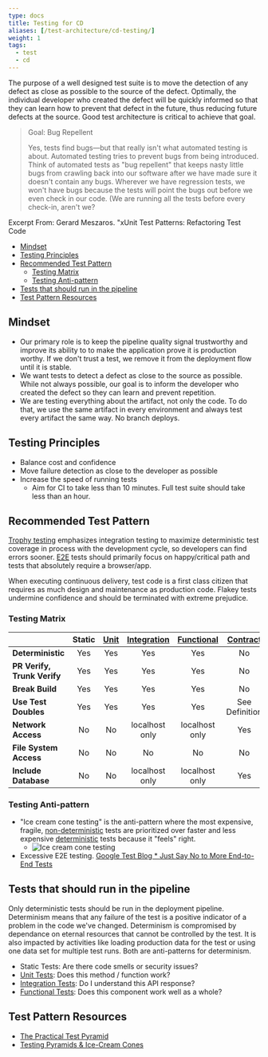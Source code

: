 ```yaml
---
type: docs
title: Testing for CD
aliases: [/test-architecture/cd-testing/]
weight: 1
tags:
  - test
  - cd
---
```


The purpose of a well designed test suite is to move the detection of any defect as close as possible to the source of the defect.
Optimally, the individual developer who created the defect will be quickly informed so that they can learn how to prevent that
defect in the future, thus reducing future defects at the source. Good test architecture is critical to achieve that goal.

> Goal: Bug Repellent
>
> Yes, tests find bugs—but that really isn't what automated testing is about. Automated testing tries to prevent bugs from being
> introduced. Think of automated tests as "bug repellent" that keeps nasty little bugs from crawling back into our software after
> we have made sure it doesn't contain any bugs. Wherever we have regression tests, we won't have bugs because the tests will point
> the bugs out before we even check in our code. (We are running all the tests before every check-in, aren't we?

Excerpt From: Gerard Meszaros. "xUnit Test Patterns: Refactoring Test Code

- [Mindset](#mindset)
- [Testing Principles](#testing-principles)
- [Recommended Test Pattern](#recommended-test-pattern)
  - [Testing Matrix](#testing-matrix)
  - [Testing Anti-pattern](#testing-anti-pattern)
- [Tests that should run in the pipeline](#tests-that-should-run-in-the-pipeline)
- [Test Pattern Resources](#test-pattern-resources)

## Mindset

- Our primary role is to keep the pipeline quality signal trustworthy and improve its ability to to make the application prove it is
  production worthy. If we don't trust a test, we remove it from the deployment flow until it is stable.
- We want tests to detect a defect as close to the source as possible. While not always possible, our goal is to inform the developer who created the defect so they can learn and prevent repetition.
- We are testing everything about the artifact, not only the code. To do that, we use the same artifact in every environment and
  always test every artifact the same way. No branch deploys.

## Testing Principles

- Balance cost and confidence
- Move failure detection as close to the developer as possible
- Increase the speed of running tests
  - Aim for CI to take less than 10 minutes. Full test suite should take less than an hour.

## Recommended Test Pattern

[Trophy testing][trophy-def] emphasizes integration testing to maximize deterministic test coverage in process with the development cycle, so developers can find errors sooner. [E2E][e2e-def] tests should primarily focus on happy/critical path and tests that absolutely require a browser/app.

When executing continuous delivery, test code is a first class citizen that requires as much design and maintenance as
production code. Flakey tests undermine confidence and should be terminated with extreme prejudice.

### Testing Matrix

|                             | Static | [Unit][unit-def] | [Integration][integration-def] | [Functional][functional-def] | [Contract][contract-def] | [E2E][e2e-def] |
| --------------------------- | :----: | :--------------: | :----------------------------: | :--------------------------: | :----------------------: | :------------: |
| **Deterministic**           |  Yes   |       Yes        |              Yes               |             Yes              |            No            |       No       |
| **PR Verify, Trunk Verify** |  Yes   |       Yes        |              Yes               |             Yes              |            No            |       No       |
| **Break Build**             |  Yes   |       Yes        |              Yes               |             Yes              |            No            |       No       |
| **Use Test Doubles**        |  Yes   |       Yes        |              Yes               |             Yes              |      See Definition      |       No       |
| **Network Access**          |   No   |        No        |         localhost only         |        localhost only        |           Yes            |      Yes       |
| **File System Access**      |   No   |        No        |               No               |              No              |            No            |      Yes       |
| **Include Database**        |   No   |        No        |         localhost only         |        localhost only        |           Yes            |      Yes       |

### Testing Anti-pattern

- "Ice cream cone testing" is the anti-pattern where the most expensive, fragile, [non-deterministic](./glossary/index#non-deterministic-test) tests are prioritized over faster and less expensive [deterministic](./glossary/index#deterministic-test) tests because it "feels" right.
  - ![Ice cream cone testing](/images/testing-images/ice-cream-cones-software-testing.png#width=300px)
- Excessive E2E testing. [Google Test Blog \* Just Say No to More End-to-End
  Tests][e2e-google]

## Tests that should run in the pipeline

Only deterministic tests should be run in the deployment pipeline. Determinism means that any failure of the test is a positive indicator of a
problem in the code we've changed. Determinism is compromised by dependance on eternal resources that cannot be controlled by the
test. It is also impacted by activities like loading production data for the test or using one data set for multiple test runs. Both
are anti-patterns for determinism.

- Static Tests: Are there code smells or security issues?
- [Unit Tests][unit-def]: Does this method / function work?
- [Integration Tests][integration-def]: Do I understand this API response?
- [Functional Tests][functional-def]: Does this component work well as a whole?

## Test Pattern Resources

- [The Practical Test Pyramid](https://martinfowler.com/articles/practical-test-pyramid.html)
- [Testing Pyramids & Ice-Cream Cones](https://watirmelon.blog/testing-pyramids/)

[e2e-google]: https://testing.googleblog.com/2015/04/just-say-no-to-more-end-to-end-tests.html
[unit-def]: https://martinfowler.com/articles/practical-test-pyramid.html#UnitTests
[integration-def]: https://martinfowler.com/articles/practical-test-pyramid.html#IntegrationTests
[functional-def]: https://martinfowler.com/articles/practical-test-pyramid.html#acceptance
[e2e-def]: https://martinfowler.com/articles/practical-test-pyramid.html#End-to-endTests
[contract-def]: https://martinfowler.com/articles/practical-test-pyramid.html#ContractTests
[trophy-def]: https://kentcdodds.com/blog/write-tests
